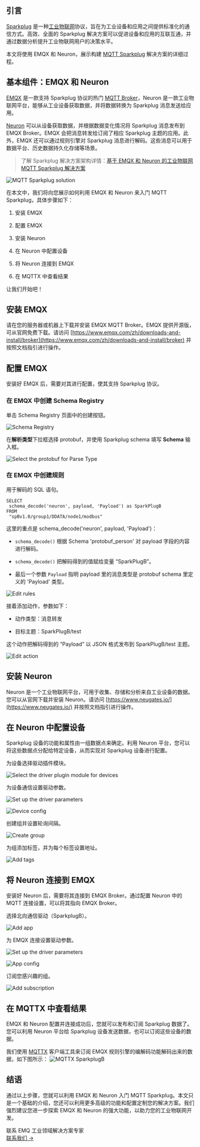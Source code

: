 ## 引言

[Sparkplug](https://www.emqx.com/zh/blog/sparkplug-3-0-advancements-and-formalization-in-mqtt-for-iiot "https://www.emqx.com/zh/blog/sparkplug-3-0-advancements-and-formalization-in-mqtt-for-iiot") 是一种[工业物联网](https://www.emqx.com/zh/blog/iiot-explained-examples-technologies-benefits-and-challenges)协议，旨在为工业设备和应用之间提供标准化的通信方式。高效、全面的 Sparkplug 解决方案可以促进设备和应用的互联互通，并通过数据分析提升工业物联网用户的决策水平。

本文将使用 EMQX 和 Neuron，展示构建 [MQTT Sparkplug](https://www.emqx.com/zh/blog/mqtt-sparkplug-bridging-it-and-ot-in-industry-4-0) 解决方案的详细过程。

## 基本组件：EMQX 和 Neuron

[EMQX](https://github.com/emqx/emqx) 是一款支持 Sparkplug 协议的热门 [MQTT Broker](https://www.emqx.com/zh/blog/the-ultimate-guide-to-mqtt-broker-comparison "https://www.emqx.com/zh/blog/the-ultimate-guide-to-mqtt-broker-comparison")，Neuron 是一款工业物联网平台，能够从工业设备获取数据，并将数据转换为 Sparkplug 消息发送给应用。

[Neuron](https://neugates.io/ "https://neugates.io/") 可以从设备获取数据，并根据数据变化情况将 Sparkplug 消息发布到 EMQX Broker。EMQX 会把消息转发给订阅了相应 Sparkplug 主题的应用。此外，EMQX 还可以通过规则引擎对 Sparkplug 消息进行解码。这些消息可以用于数据平台、历史数据持久化存储等场景。

> 了解 Sparkplug 解决方案架构详情：[基于 EMQX 和 Neuron 的工业物联网 MQTT Sparkplug 解决方案](https://www.emqx.com/zh/blog/mqtt-sparkplug-solution-for-industrial-iot-using-emqx-and-neuron "https://www.emqx.com/zh/blog/mqtt-sparkplug-solution-for-industrial-iot-using-emqx-and-neuron")


![MQTT Sparkplug solution](https://assets.emqx.com/images/ec53f4b3ec654a85a43d4745e630dd18.png)

在本文中，我们将向您展示如何利用 EMQX 和 Neuron 来入门 MQTT Sparkplug，具体步骤如下：

1. 安装 EMQX

2. 配置 EMQX

3. 安装 Neuron

4. 在 Neuron 中配置设备

5. 将 Neuron 连接到 EMQX

6. 在 MQTTX 中查看结果


让我们开始吧！

## 安装 EMQX

请在您的服务器或机器上下载并安装 EMQX MQTT Broker。EMQX 提供开源版，可从官网免费下载。请访问 [https://www.emqx.com/zh/downloads-and-install/broker](https://www.emqx.com/zh/downloads-and-install/broker) 并按照文档指引进行操作。

## 配置 EMQX

安装好 EMQX 后，需要对其进行配置，使其支持 Sparkplug 协议。

### 在 EMQX 中创建 Schema Registry

单击 Schema Registry 页面中的创建按钮。

![Schema Registry](https://assets.emqx.com/images/414d1d19937f7b127bf078022516db5b.png)

在**解析类型**下拉框选择 protobuf，并使用 Sparkplug schema 填写 **Schema** 输入框。

![Select the protobuf for **Parse Type**](https://assets.emqx.com/images/92713344955371feef0f189c2714564e.png)

### 在 EMQX 中创建规则

用于解码的 SQL 语句。

```
SELECT
 schema_decode('neuron', payload, 'Payload') as SparkPlugB
FROM
 "spBv1.0/group1/DDATA/node1/modbus"
```

这里的重点是 schema_decode('neuron', payload, 'Payload')：

- `schema_decode()` 根据 Schema 'protobuf_person' 对 payload 字段的内容进行解码。

- `schema_decode()` 把解码得到的值赋给变量 “SparkPlugB”。

- 最后一个参数 `Payload` 指明 payload 里的消息类型是 protobuf schema 里定义的 'Payload' 类型。

![Edit rules](https://assets.emqx.com/images/c86eaf113839e16ac2ef47fe65866ee2.png)

接着添加动作，参数如下：

- 动作类型：消息转发

- 目标主题：SparkPlugB/test

这个动作把解码得到的 “Payload” 以 JSON 格式发布到 SparkPlugB/test 主题。

![Edit action](https://assets.emqx.com/images/a11c438376914cc10bda248d9dbace96.png)

## 安装 Neuron

Neuron 是一个工业物联网平台，可用于收集、存储和分析来自工业设备的数据。您可以从官网下载并安装 Neuron。请访问 [https://www.neugates.io/](https://www.neugates.io/) 并按照文档指引进行操作。

## 在 Neuron 中配置设备

Sparkplug 设备的功能和属性由一组数据点来确定。利用 Neuron 平台，您可以将这些数据点分配给特定设备，从而实现对 Sparkplug 设备进行配置。

为设备选择驱动插件模块。

![Select the driver plugin module for devices](https://assets.emqx.com/images/dee478a56cabf28982d95bc30d15c440.png)

为设备通信设置驱动参数。

![Set up the driver parameters](https://assets.emqx.com/images/95ddaf88bdb5cc305bf8110b9f1ca87c.png)

![Device config](https://assets.emqx.com/images/2da88ff4dddec3ae4ffaca60fa384170.png)

创建组并设置轮询间隔。

![Create group](https://assets.emqx.com/images/aa91471395538ceb7a7edb054f4bff59.png)

为组添加标签，并为每个标签设置地址。

![Add tags](https://assets.emqx.com/images/fb215e69ffcbe4e8ec6d52ac23351935.png)

## 将 Neuron 连接到 EMQX

安装好 Neuron 后，需要将其连接到 EMQX Broker。通过配置 Neuron 中的 MQTT 连接设置，可以将其指向 EMQX Broker。

选择北向通信驱动（SparkplugB）。

![Add app](https://assets.emqx.com/images/8a9ee5ab1a09cb5d70a62999e745722c.png)

为 EMQX 连接设置驱动参数。

![Set up the driver parameters](https://assets.emqx.com/images/c629e130b36ac53f66a21d9adfd8689a.png)

![App config](https://assets.emqx.com/images/64cbe0d49c98ab3dc482b6686f337223.png)

订阅您感兴趣的组。

![Add subscription](https://assets.emqx.com/images/a0f825a4446a6ab52153ec0a5da06efd.png)

## 在 MQTTX 中查看结果

EMQX 和 Neuron 配置并连接成功后，您就可以发布和订阅 Sparkplug 数据了。您可以利用 Neuron 平台给 Sparkplug 设备发送数据，也可以订阅这些设备的数据。

我们使用 [MQTTX](https://mqttx.app/) 客户端工具来订阅 EMQX 规则引擎的编解码功能解码出来的数据，如下图所示：
![MQTTX SparkplugB](https://assets.emqx.com/images/38691752e5463c39951eddec129f91be.png)

## 结语

通过以上步骤，您就可以利用 EMQX 和 Neuron 入门 MQTT Sparkplug。本文只是一个基础的介绍，您还可以利用更多高级的功能和配置定制您的解决方案。我们强烈建议您进一步探索 EMQX 和 Neuron 的强大功能，以助力您的工业物联网开发。



<section class="promotion">
    <div>
        联系 EMQ 工业领域解决方案专家
    </div>
    <a href="https://www.emqx.com/zh/contact?product=solutions" class="button is-gradient px-5">联系我们 →</a>
</section>
